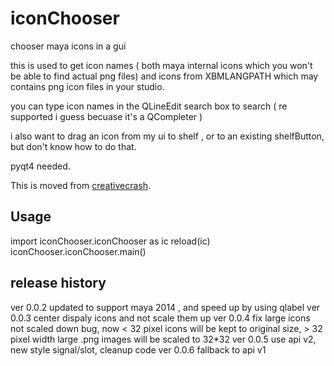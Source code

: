 # iconChooser
chooser maya icons in a gui

this is used to get icon names ( both maya internal icons which you won't be able to find actual png files) and icons from XBMLANGPATH which may contains png icon files in your studio.

you can type icon names in the QLineEdit search box to search ( re supported i guess becuase it's a QCompleter )

i also want to drag an icon from my ui to shelf , or to an existing shelfButton, but don't know how to do that.

pyqt4 needed.

This is moved from [creativecrash](http://www.creativecrash.com/maya/script/maya-icon-chooser).


Usage
------------------
import iconChooser.iconChooser as ic
reload(ic)
iconChooser.iconChooser.main()


release history
------------------
ver 0.0.2 updated to support maya 2014 , and speed up by using qlabel
ver 0.0.3 center dispaly icons and not scale them up
ver 0.0.4 fix large icons not scaled down bug, now < 32 pixel icons will be kept to original size,  > 32 pixel width large .png images will be scaled to 32*32
ver 0.0.5 use api v2, new style signal/slot, cleanup code
ver 0.0.6 fallback to api v1
